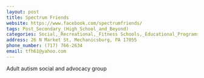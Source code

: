 ```yaml
---
layout: post
title: Spectrum Friends
website: https://www.facebook.com/spectrumfriends/
tags: Post_Secondary_(High_School_and_Beyond)
categories: Social,_Recreational,_Fitness Schools,_Educational_Programs,_Advocacy
address: 26 N Market St, Mechanicsburg, PA 17055
phone_number: (717) 766-2634
email: tfh61@yahoo.com
---
```

Adult autism social and advocacy group